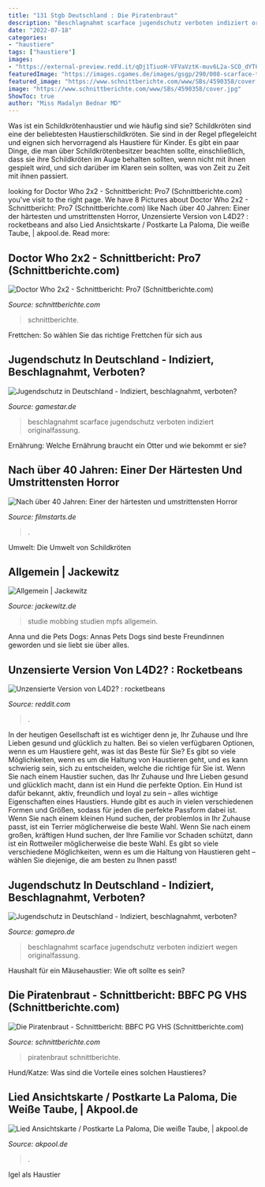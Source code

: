 ```yaml
---
title: "131 Stgb Deutschland : Die Piratenbraut"
description: "Beschlagnahmt scarface jugendschutz verboten indiziert originalfassung"
date: "2022-07-18"
categories:
- "haustiere"
tags: ["haustiere"]
images:
- "https://external-preview.redd.it/qDj1TiuoH-VFVaVztK-muv6L2a-SCO_dYT6xKGmF-ms.jpg?auto=webp&amp;s=98020dd2a8a64a421297bcad9dbfb75c137cedf0"
featuredImage: "https://images.cgames.de/images/gsgp/290/008-scarface-the-world-is-yours_2337272.jpg"
featured_image: "https://www.schnittberichte.com/www/SBs/4590358/cover.jpg"
image: "https://www.schnittberichte.com/www/SBs/4590358/cover.jpg"
ShowToc: true
author: "Miss Madalyn Bednar MD"
---
```



Was ist ein Schildkrötenhaustier und wie häufig sind sie?
Schildkröten sind eine der beliebtesten Haustierschildkröten. Sie sind in der Regel pflegeleicht und eignen sich hervorragend als Haustiere für Kinder. Es gibt ein paar Dinge, die man über Schildkrötenbesitzer beachten sollte, einschließlich, dass sie ihre Schildkröten im Auge behalten sollten, wenn nicht mit ihnen gespielt wird, und sich darüber im Klaren sein sollten, was von Zeit zu Zeit mit ihnen passiert.

	

		
looking for Doctor Who 2x2 - Schnittbericht: Pro7 (Schnittberichte.com) you've visit to the right page. We have 8 Pictures about Doctor Who 2x2 - Schnittbericht: Pro7 (Schnittberichte.com) like Nach über 40 Jahren: Einer der härtesten und umstrittensten Horror, Unzensierte Version von L4D2? : rocketbeans and also Lied Ansichtskarte / Postkarte La Paloma, Die weiße Taube, | akpool.de. Read more:
		
    
## Doctor Who 2x2 - Schnittbericht: Pro7 (Schnittberichte.com)

<img loading=lazy src="https://www.schnittberichte.com/www/SBs/4590358/cover.jpg" onerror="this.onerror=null;this.src='https://tse1.mm.bing.net/th?id=OIP.P1_4JYkmYaoMg8zyfeDDFgAAAA&amp;pid=15.1';" alt="Doctor Who 2x2 - Schnittbericht: Pro7 (Schnittberichte.com)">

_Source: schnittberichte.com_

>schnittberichte. 

	

Frettchen: So wählen Sie das richtige Frettchen für sich aus

    
## Jugendschutz In Deutschland - Indiziert, Beschlagnahmt, Verboten?

<img loading=lazy src="https://images.cgames.de/images/gamestar/226/008-scarface-the-world-is-yours_2337272.jpg" onerror="this.onerror=null;this.src='https://tse2.mm.bing.net/th?id=OIP.1rTFvkVqyMqR_9xzjT8KYgHaEK&amp;pid=15.1';" alt="Jugendschutz in Deutschland - Indiziert, beschlagnahmt, verboten?">

_Source: gamestar.de_

>beschlagnahmt scarface jugendschutz verboten indiziert originalfassung. 

	

Ernährung: Welche Ernährung braucht ein Otter und wie bekommt er sie?

    
## Nach über 40 Jahren: Einer Der Härtesten Und Umstrittensten Horror

<img loading=lazy src="https://de.web.img2.acsta.net/r_654_368/newsv7/21/07/17/13/56/2572082.jpg" onerror="this.onerror=null;this.src='https://tse3.mm.bing.net/th?id=OIP.4PDOMm-10WJxAsyrgpXkLwHaEK&amp;pid=15.1';" alt="Nach über 40 Jahren: Einer der härtesten und umstrittensten Horror">

_Source: filmstarts.de_

>. 

	

Umwelt: Die Umwelt von Schildkröten

    
## Allgemein | Jackewitz

<img loading=lazy src="http://www.jackewitz.de/wp-content/uploads/2017/03/JIM2016-Mobbing-1024x753.jpeg" onerror="this.onerror=null;this.src='https://tse3.mm.bing.net/th?id=OIP.lkroY-qbocHxoeLuMrJHhwHaFc&amp;pid=15.1';" alt="Allgemein | Jackewitz">

_Source: jackewitz.de_

>studie mobbing studien mpfs allgemein. 

	

Anna und die Pets Dogs: Annas Pets Dogs sind beste Freundinnen geworden und sie liebt sie über alles.

    
## Unzensierte Version Von L4D2? : Rocketbeans

<img loading=lazy src="https://external-preview.redd.it/qDj1TiuoH-VFVaVztK-muv6L2a-SCO_dYT6xKGmF-ms.jpg?auto=webp&amp;s=98020dd2a8a64a421297bcad9dbfb75c137cedf0" onerror="this.onerror=null;this.src='https://tse4.mm.bing.net/th?id=OIP.FDac1bh5-GOwgjqIuH3CwwHaKn&amp;pid=15.1';" alt="Unzensierte Version von L4D2? : rocketbeans">

_Source: reddit.com_

>. 

	

In der heutigen Gesellschaft ist es wichtiger denn je, Ihr Zuhause und Ihre Lieben gesund und glücklich zu halten. Bei so vielen verfügbaren Optionen, wenn es um Haustiere geht, was ist das Beste für Sie?
Es gibt so viele Möglichkeiten, wenn es um die Haltung von Haustieren geht, und es kann schwierig sein, sich zu entscheiden, welche die richtige für Sie ist. Wenn Sie nach einem Haustier suchen, das Ihr Zuhause und Ihre Lieben gesund und glücklich macht, dann ist ein Hund die perfekte Option. Ein Hund ist dafür bekannt, aktiv, freundlich und loyal zu sein – alles wichtige Eigenschaften eines Haustiers.
Hunde gibt es auch in vielen verschiedenen Formen und Größen, sodass für jeden die perfekte Passform dabei ist. Wenn Sie nach einem kleinen Hund suchen, der problemlos in Ihr Zuhause passt, ist ein Terrier möglicherweise die beste Wahl. Wenn Sie nach einem großen, kräftigen Hund suchen, der Ihre Familie vor Schaden schützt, dann ist ein Rottweiler möglicherweise die beste Wahl. Es gibt so viele verschiedene Möglichkeiten, wenn es um die Haltung von Haustieren geht – wählen Sie diejenige, die am besten zu Ihnen passt!

    
## Jugendschutz In Deutschland - Indiziert, Beschlagnahmt, Verboten?

<img loading=lazy src="https://images.cgames.de/images/gsgp/290/008-scarface-the-world-is-yours_2337272.jpg" onerror="this.onerror=null;this.src='https://tse2.mm.bing.net/th?id=OIP.pAM-dBRyphhN-M6HeZ5EzwHaEK&amp;pid=15.1';" alt="Jugendschutz in Deutschland - Indiziert, beschlagnahmt, verboten?">

_Source: gamepro.de_

>beschlagnahmt scarface jugendschutz verboten indiziert wegen originalfassung. 

	

Haushalt für ein Mäusehaustier: Wie oft sollte es sein?

    
## Die Piratenbraut - Schnittbericht: BBFC PG VHS (Schnittberichte.com)

<img loading=lazy src="https://www.schnittberichte.com/pics/SBs/200/438386/cover.jpg" onerror="this.onerror=null;this.src='https://tse1.mm.bing.net/th?id=OIP.xO1EQFLRClcVSTY_lBDl9AAAAA&amp;pid=15.1';" alt="Die Piratenbraut - Schnittbericht: BBFC PG VHS (Schnittberichte.com)">

_Source: schnittberichte.com_

>piratenbraut schnittberichte. 

	

Hund/Katze: Was sind die Vorteile eines solchen Haustieres?

    
## Lied Ansichtskarte / Postkarte La Paloma, Die Weiße Taube, | Akpool.de

<img loading=lazy src="http://static5.akpool.de/images/cards/176/1762798.jpg" onerror="this.onerror=null;this.src='https://tse2.mm.bing.net/th?id=OIP.cbM7VIEjMx_kSaVAEUZOLwAAAA&amp;pid=15.1';" alt="Lied Ansichtskarte / Postkarte La Paloma, Die weiße Taube, | akpool.de">

_Source: akpool.de_

>. 

	

Igel als Haustier


